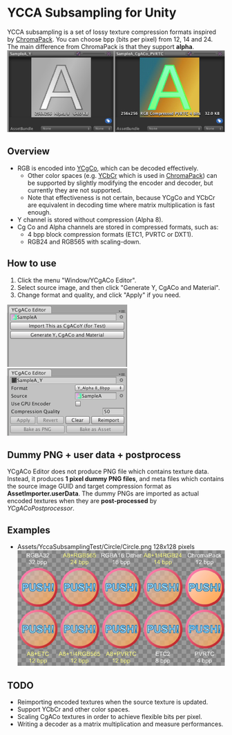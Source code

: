 # YCCA Subsampling for Unity
YCCA subsampling is a set of lossy texture compression formats
inspired by [ChromaPack](https://github.com/keijiro/ChromaPack).
You can choose bpp (bits per pixel) from 12, 14 and 24.
The main difference from ChromaPack is that they support **alpha**.
![Preview](Assets/YccaSubsamplingTest/SampleA/Screenshot.png)

## Overview
* RGB is encoded into [YCgCo](https://en.wikipedia.org/wiki/YCgCo),
which can be decoded effectively.
    * Other color spaces (e.g. [YCbCr](https://en.wikipedia.org/wiki/YCbCr)
which is used in [ChromaPack](https://github.com/keijiro/ChromaPack))
can be supported by slightly modifying the encoder and decoder,
but currently they are not supported.
    * Note that effectiveness is not certain,
because YCgCo and YCbCr are equivalent in decoding time
where matrix multiplication is fast enough.
* Y channel is stored without compression (Alpha 8).
* Cg Co and Alpha channels are stored in compressed formats, such as:
    * 4 bpp block compression formats (ETC1, PVRTC or DXT1).
    * RGB24 and RGB565 with scaling-down.

## How to use
1. Click the menu "Window/YCgACo Editor".
2. Select source image, and then click "Generate Y, CgACo and Material".
3. Change format and quality, and click "Apply" if you need.

![Editor1](Assets/YccaSubsamplingTest/SampleA/EditorSS1.png)
![Editor2](Assets/YccaSubsamplingTest/SampleA/EditorSS2.png)

## Dummy PNG + user data + postprocess
YCgACo Editor does not produce PNG file which contains texture data.
Instead, it produces **1 pixel dummy PNG files**,
and meta files which contains the source image GUID
and target compression format as **AssetImporter.userData**.
The dummy PNGs are imported as actual encoded textures
when they are **post-processed** by *YCgACoPostprocessor*. 

## Examples
* Assets/YccaSubsamplingTest/Circle/Circle.png 128x128 pixels
![Examples](Assets/YccaSubsamplingTest/Circle/Screenshot.png)

## TODO
* Reimporting encoded textures when the source texture is updated.
* Support YCbCr and other color spaces.
* Scaling CgACo textures in order to achieve flexible bits per pixel.
* Writing a decoder as a matrix multiplication and measure performances.
